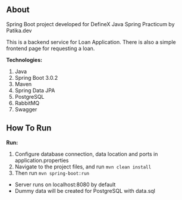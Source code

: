 About
---

Spring Boot project developed for DefineX Java Spring Practicum by Patika.dev

This is a backend service for Loan Application. There is also a simple frontend page for requesting a loan.


**Technologies:**
1. Java
2. Spring Boot 3.0.2
3. Maven
4. Spring Data JPA
5. PostgreSQL
6. RabbitMQ
7. Swagger


How To Run
---

**Run:**

1. Configure database connection, data location and ports in application.properties
2. Navigate to the project files, and run ```mvn clean install```
3. Then run ```mvn spring-boot:run```

- Server runs on localhost:8080 by default
- Dummy data will be created for PostgreSQL with data.sql
